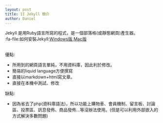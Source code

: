 ```yaml
---
layout: post
title: II Jekyll 簡介
author: Daniel
---
```


Jekyll 是用Ruby語言所寫的程式，是一個部落格(或靜態網頁)產生器。  
:fa-file:如何安裝Jekyll:[Windows版](https://github.com/tpemartin/E.Major-IT/blob/lec30-website-Jekyll-0/Course-development/lec30-website-Jekyll-0.md),[Mac版](https://jekyllrb.com/docs/installation/)

<br>
優點:

- 所用到的網頁語言單純，不用資料庫，因此利於修改。
- 簡易的liquid language方便撰寫
- 直接以markdown+html寫文章。
- 直接在本機中測試、修改

缺點:
- 因為省去了php(資料庫語法)，所以功能上購物車、會員機制、留言板、討論區、投票區、訊息發佈、商品發佈…等沒辦法使用。(但是可以利用外部嵌入的方式解決多數問題)
